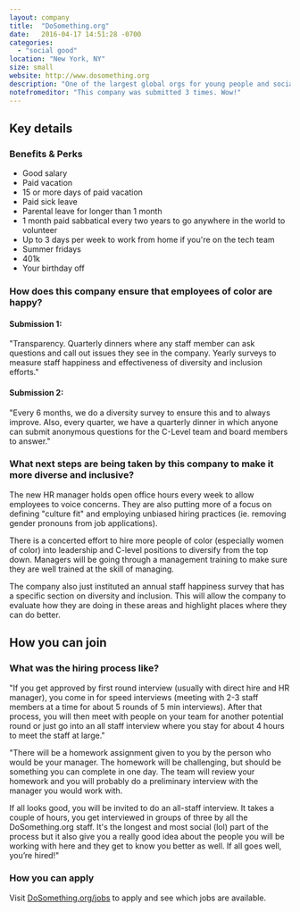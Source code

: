 ```yaml
---
layout: company
title:  "DoSomething.org"
date:   2016-04-17 14:51:28 -0700
categories:
  - "social good"
location: "New York, NY"
size: small
website: http://www.dosomething.org
description: "One of the largest global orgs for young people and social change, our 5.1 million members in 130 countries tackle volunteer campaigns that impact every cause. Poverty. Discrimination. The environment. And everything else. Our promise: Any cause, anytime, anywhere."
notefromeditor: "This company was submitted 3 times. Wow!"
---
```

## Key details

### Benefits & Perks
- Good salary
- Paid vacation
- 15 or more days of paid vacation
- Paid sick leave
- Parental leave for longer than 1 month
- 1 month paid sabbatical every two years
     to go anywhere in the world to volunteer
- Up to 3 days per week to work from
     home if you're on the tech team
- Summer fridays
- 401k
- Your birthday off

### How does this company ensure that employees of color are happy?

#### Submission 1:
"Transparency. Quarterly dinners where any staff member can ask questions and call out issues they see in the company. Yearly surveys to measure staff happiness and effectiveness of diversity and inclusion efforts."

#### Submission 2:
"Every 6 months, we do a diversity survey to ensure this and to always improve. Also, every quarter, we have a quarterly dinner in which anyone can submit anonymous questions for the C-Level team and board members to answer."

### What next steps are being taken by this company to make it more diverse and inclusive?

The new HR manager holds open office hours every week to allow employees to voice concerns. They are also putting more of a focus on defining "culture fit" and employing unbiased hiring practices (ie. removing gender pronouns from job applications).

There is a concerted effort to hire more people of color (especially women of color) into leadership and C-level positions to diversify from the top down. Managers will be going through a management training to make sure they are well trained at the skill of managing.

The company also just instituted an annual staff happiness survey that has a specific section on diversity and inclusion. This will allow the company to evaluate how they are doing in these areas and highlight places where they can do better.

<div class="donation-placeholder"></div>

## How you can join

### What was the hiring process like?
"If you get approved by first round interview (usually with direct hire and HR manager), you come in for speed interviews (meeting with 2-3 staff members at a time for about 5 rounds of 5 min interviews). After that process, you will then meet with people on your team for another potential round or just go into an all staff interview where you stay for about 4 hours to meet the staff at large."

"There will be a homework assignment given to you by the person who would be your manager. The homework will be challenging, but should be something you can complete in one day. The team will review your homework and you will probably do a preliminary interview with the manager you would work with.

If all looks good, you will be invited to do an all-staff interview. It takes a couple of hours, you get interviewed in groups of three by all the DoSomething.org staff. It's the longest and most social (lol) part of the process but it also give you a really good idea about the people you will be working with here and they get to know you better as well. If all goes well, you’re hired!"

### How you can apply
Visit [DoSomething.org/jobs](http://dosomething.org/jobs) to apply and see which jobs are available.